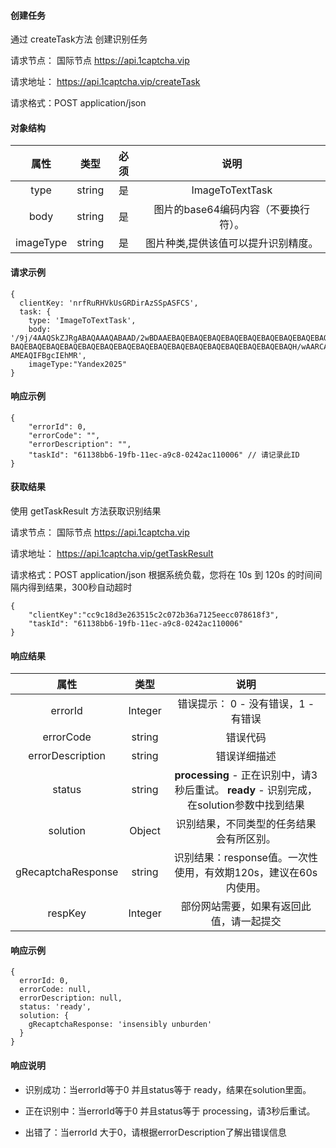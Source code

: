 #### 创建任务
通过 createTask方法 创建识别任务

请求节点： 
国际节点
 https://api.1captcha.vip 
 

请求地址： https://api.1captcha.vip/createTask

请求格式：POST application/json

#### 对象结构

| 属性 | 类型 | 必须 | 说明 | 
|:--------------------------------------------:|:--------------------------------------------:|:--------------------------------------------:|:--------------------------------------------:|
| type              | string        | 是 | ImageToTextTask   |  
| body            | string        | 是 | 图片的base64编码内容（不要换行符）。   |  
| imageType       | string        | 是 | 图片种类,提供该值可以提升识别精度。   |  
 

#### 请求示例

 
```
{
  clientKey: 'nrfRuRHVkUsGRDirAzSSpASFCS',
  task: {
    type: 'ImageToTextTask',
    body: '/9j/4AAQSkZJRgABAQAAAQABAAD/2wBDAAEBAQEBAQEBAQEBAQEBAQEBAQEBAQEBAQEBAQEBAQEBAQEBAQEBAQEBAQEBAQEBAQEBAQEBAQEBAQEBAQEBAQH/2wBDAQEBAQEBAQEBAQEBAQEBAQE
BAQEBAQEBAQEBAQEBAQEBAQEBAQEBAQEBAQEBAQEBAQEBAQEBAQEBAQEBAQEBAQH/wAARCABSAPgDASIAAhEBAxEB/8QAHQAAAQUBAQEBAAAAAAAAAAAACAAFBgcJBAoDAv/EADAQAAIDAQACAgICAQUAAQMFA
AMEAQIFBgcIEhMR',
    imageType:"Yandex2025" 
}
```

#### 响应示例

```
{
    "errorId": 0,
    "errorCode": "",
    "errorDescription": "",
    "taskId": "61138bb6-19fb-11ec-a9c8-0242ac110006" // 请记录此ID
}
```

#### 获取结果
使用 getTaskResult 方法获取识别结果

请求节点： 
国际节点
 https://api.1captcha.vip 
 
请求地址： https://api.1captcha.vip/getTaskResult

请求格式：POST application/json
根据系统负载，您将在 10s 到 120s 的时间间隔内得到结果，300秒自动超时


```
{
    "clientKey":"cc9c18d3e263515c2c072b36a7125eecc078618f3",
    "taskId": "61138bb6-19fb-11ec-a9c8-0242ac110006"
}
```
#### 响应结果

| 属性 | 类型 |  说明 | 
|:--------------------------------------------:|:--------------------------------------------:|:--------------------------------------------:|
| errorId              | Integer        | 错误提示： 0 - 没有错误，1 - 有错误   |  
| errorCode            | string         | 错误代码   |  
| errorDescription     | string         | 错误详细描述   |  
| status               | string         | **processing** - 正在识别中，请3秒后重试。    **ready** - 识别完成，在solution参数中找到结果   |  
| solution             | Object         | 识别结果，不同类型的任务结果会有所区别。   |  
| gRecaptchaResponse   | string         | 识别结果：response值。一次性使用，有效期120s，建议在60s内使用。   |  
| respKey              | Integer        | 部份网站需要，如果有返回此值，请一起提交 |  


#### 响应示例

```
{
  errorId: 0,
  errorCode: null,
  errorDescription: null,
  status: 'ready',
  solution: {
    gRecaptchaResponse: 'insensibly unburden'
  }
}
```

#### 响应说明
- 识别成功：当errorId等于0 并且status等于 ready，结果在solution里面。

- 正在识别中：当errorId等于0 并且status等于 processing，请3秒后重试。

- 出错了：当errorId 大于0，请根据errorDescription了解出错误信息
